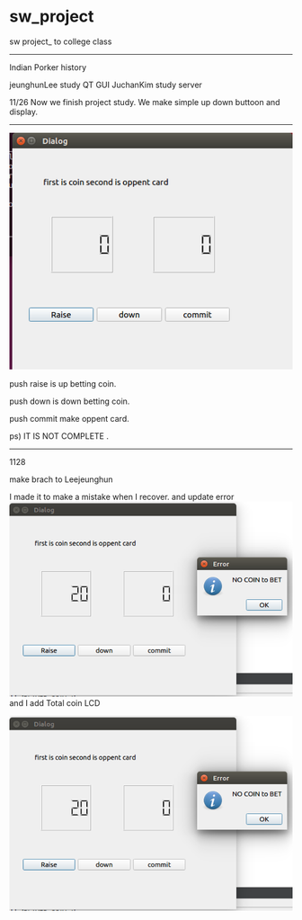 # sw_project
sw project_ to college class

************************************************************
Indian Porker history

jeunghunLee study QT GUI
JuchanKim   study server 

11/26
Now we finish project study. 
We make simple up down buttoon and display.

*************************************************************
![screenshot](./1127_GUI.PNG)

push raise is up betting coin.

push down is down betting coin.

push commit make oppent card.

ps) IT IS NOT COMPLETE .

***********************************************************
1128

make brach to Leejeunghun


I made it to make a mistake when I recover.
and update error 
![screeshot_2](./GUI_image_error_betting.PNG)
and I add Total coin LCD


![screeshot_2](./GUI_image_error_betting.PNG)
